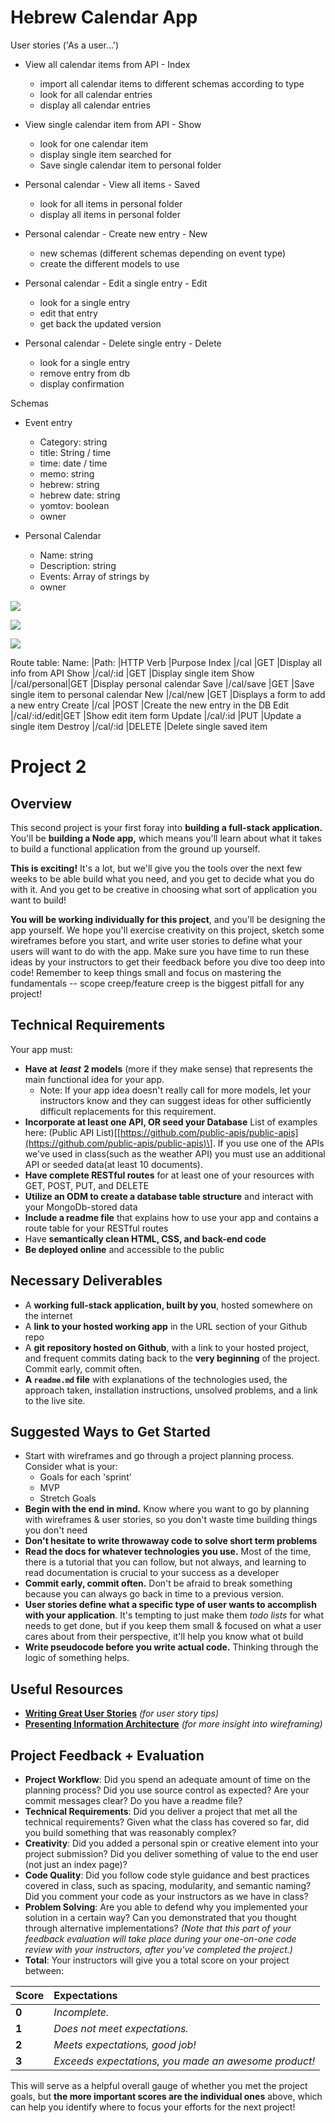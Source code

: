 # Hebrew Calendar App
User stories ('As a user...')
- View all calendar items from API - Index
  - import all calendar items to different schemas according to type
  - look for all calendar entries
  - display all calendar entries

- View single calendar item from API - Show
  - look for one calendar item
  - display single item searched for
  - Save single calendar item to personal folder

- Personal calendar - View all items - Saved
  - look for all items in personal folder
  - display all items in personal folder

- Personal calendar - Create new entry - New
  - new schemas (different schemas depending on event type)
  - create the different models to use

- Personal calendar - Edit a single entry - Edit
  - look for a single entry
  - edit that entry
  - get back the updated version

- Personal calendar - Delete single entry - Delete
  - look for a single entry
  - remove entry from db
  - display confirmation


Schemas
- Event entry
  - Category: string
  - title: String / time
  - time: date / time
  - memo: string
  - hebrew: string
  - hebrew date: string
  - yomtov: boolean
  - owner

- Personal Calendar
  - Name: string
  - Description: string
  - Events: Array of strings by 
  - owner


![](ERD.png)

![](route_table.png)

![](wire%20frames.png)







Route table:
Name:    |Path:        |HTTP Verb |Purpose
Index    |/cal         |GET       |Display all info from API
Show     |/cal/:id     |GET       |Display single item
Show     |/cal/personal|GET       |Display personal calendar
Save     |/cal/save    |GET       |Save single item to personal calendar
New      |/cal/new     |GET       |Displays a form to add a new entry
Create   |/cal         |POST      |Create the new entry in the DB
Edit     |/cal/:id/edit|GET       |Show edit item form
Update   |/cal/:id     |PUT       |Update a single item
Destroy  |/cal/:id     |DELETE    |Delete single saved item

# Project 2

## Overview

This second project is your first foray into **building a full-stack application.** You'll be **building a Node app,** which means you'll learn about what it takes to build a functional application from the ground up yourself.

**This is exciting!** It's a lot, but we'll give you the tools over the next few weeks to be able build what you need, and you get to decide what you do with it. And you get to be creative in choosing what sort of application you want to build!

**You will be working individually for this project**, and you'll be designing the app yourself. We hope you'll exercise creativity on this project, sketch some wireframes before you start, and write user stories to define what your users will want to do with the app. Make sure you have time to run these ideas by your instructors to get their feedback before you dive too deep into code! Remember to keep things small and focus on mastering the fundamentals -- scope creep/feature creep is the biggest pitfall for any project!

## Technical Requirements

Your app must:

* **Have at** _**least**_ **2 models** \(more if they make sense\) that represents the main functional idea for your app.
  * Note: If your app idea doesn't really call for more models, let your instructors know and they can suggest ideas for other sufficiently difficult replacements for this requirement.
* **Incorporate at least one API, OR seed your Database** List of examples here: \(Public API List\)\[[https://github.com/public-apis/public-apis](https://github.com/public-apis/public-apis)\]. If you use one of the APIs we've used in class(such as the weather API) you must use an additional API or seeded data(at least 10 documents).
* **Have complete RESTful routes** for at least one of your resources with GET, POST, PUT, and DELETE
* **Utilize an ODM to create a database table structure** and interact with your MongoDb-stored data
* **Include a readme file** that explains how to use your app and contains a route table for your RESTful routes
* Have **semantically clean HTML, CSS, and back-end code**
* **Be deployed online** and accessible to the public

## Necessary Deliverables

* A **working full-stack application, built by you**, hosted somewhere on the internet
* A **link to your hosted working app** in the URL section of your Github repo
* A **git repository hosted on Github**, with a link to your hosted project,  and frequent commits dating back to the **very beginning** of the project. Commit early, commit often.
* **A `readme.md` file** with explanations of the technologies used, the approach taken, installation instructions, unsolved problems, and a link to the live site.

## Suggested Ways to Get Started

* Start with wireframes and go through a project planning process. Consider what is your:
  * Goals for each 'sprint'
  * MVP
  * Stretch Goals
* **Begin with the end in mind.** Know where you want to go by planning with wireframes & user stories, so you don't waste time building things you don't need
* **Don't hesitate to write throwaway code to solve short term problems**
* **Read the docs for whatever technologies you use.** Most of the time, there is a tutorial that you can follow, but not always, and learning to read documentation is crucial to your success as a developer
* **Commit early, commit often.** Don't be afraid to break something because you can always go back in time to a previous version.
* **User stories define what a specific type of user wants to accomplish with your application**. It's tempting to just make them _todo lists_ for what needs to get done, but if you keep them small & focused on what a user cares about from their perspective, it'll help you know what ot build
* **Write pseudocode before you write actual code.** Thinking through the logic of something helps.

## Useful Resources

* [**Writing Great User Stories**](https://techdocs.broadcom.com/us/en/ca-enterprise-software/agile-development-and-management/rally-platform-ca-agile-central/rally/learning-agile/agile-practices/write-a-great-user-story.html) _\(for user story tips\)_
* [**Presenting Information Architecture**](http://webstyleguide.com/wsg3/3-information-architecture/4-presenting-information.html) _\(for more insight into wireframing\)_

## Project Feedback + Evaluation

* **Project Workflow**: Did you spend an adequate amount of time on the planning process? Did you use source control as expected? Are your commit messages clear? Do you have a readme file?
* **Technical Requirements**: Did you deliver a project that met all the technical requirements? Given what the class has covered so far, did you build something that was reasonably complex?
* **Creativity**: Did you added a personal spin or creative element into your project submission? Did you deliver something of value to the end user \(not just an index page\)?
* **Code Quality**: Did you follow code style guidance and best practices covered in class, such as spacing, modularity, and semantic naming? Did you comment your code as your instructors as we have in class?
* **Problem Solving**: Are you able to defend why you implemented your solution in a certain way? Can you demonstrated that you thought through alternative implementations? _\(Note that this part of your feedback evaluation will take place during your one-on-one code review with your instructors, after you've completed the project.\)_
* **Total**: Your instructors will give you a total score on your project between:

| Score | Expectations |
| :--- | :--- |
| **0** | _Incomplete._ |
| **1** | _Does not meet expectations._ |
| **2** | _Meets expectations, good job!_ |
| **3** | _Exceeds expectations, you made an awesome product!_ |

This will serve as a helpful overall gauge of whether you met the project goals, but **the more important scores are the individual ones** above, which can help you identify where to focus your efforts for the next project!
